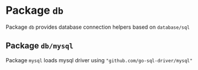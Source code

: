 # Package `db`

Package `db` provides database connection helpers based on `database/sql`

## Package `db/mysql`

Package `mysql` loads mysql driver using `"github.com/go-sql-driver/mysql"`
